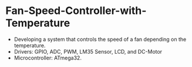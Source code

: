 # Fan-Speed-Controller-with-Temperature

* Developing a system that controls the speed of a fan depending on the temperature.
* Drivers: GPIO, ADC, PWM, LM35 Sensor, LCD, and DC-Motor 
*	Microcontroller: ATmega32.
